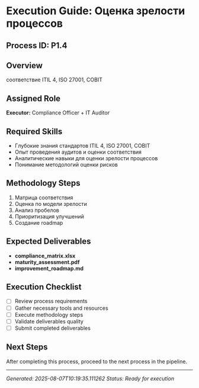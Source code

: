 # Execution Guide: Оценка зрелости процессов

## Process ID: P1.4

## Overview
соответствие ITIL 4, ISO 27001, COBIT

## Assigned Role
**Executor:** Compliance Officer + IT Auditor

## Required Skills
- Глубокие знания стандартов ITIL 4, ISO 27001, COBIT
- Опыт проведения аудитов и оценки соответствия
- Аналитические навыки для оценки зрелости процессов
- Понимание методологий оценки рисков

## Methodology Steps
1. Матрица соответствия
2. Оценка по модели зрелости
3. Анализ пробелов
4. Приоритизация улучшений
5. Создание roadmap

## Expected Deliverables
- **compliance_matrix.xlsx**
- **maturity_assessment.pdf**
- **improvement_roadmap.md**

## Execution Checklist
- [ ] Review process requirements
- [ ] Gather necessary tools and resources
- [ ] Execute methodology steps
- [ ] Validate deliverables quality
- [ ] Submit completed deliverables

## Next Steps
After completing this process, proceed to the next process in the pipeline.

---
*Generated: 2025-08-07T10:19:35.111262*
*Status: Ready for execution*
